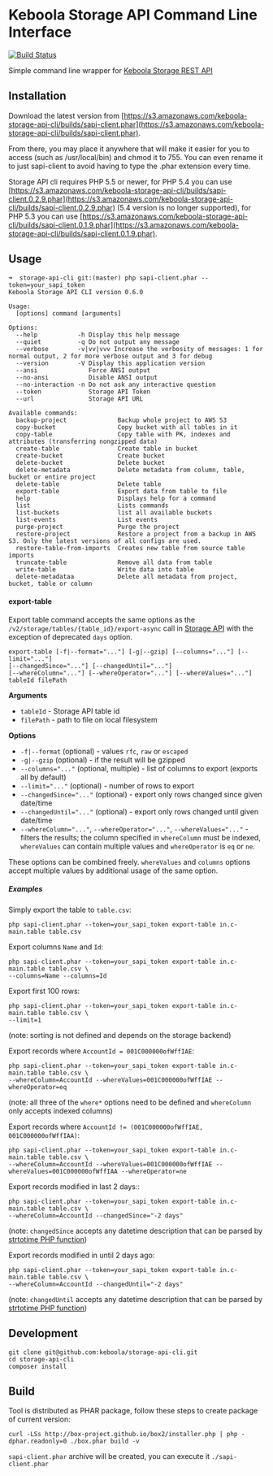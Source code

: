# Keboola Storage API Command Line Interface

[![Build Status](https://travis-ci.org/keboola/storage-api-cli.png?branch=master)](https://travis-ci.org/keboola/storage-api-cli)

Simple command line wrapper for [Keboola Storage REST API](http://docs.keboola.apiary.io/)

## Installation
Download the latest version from [https://s3.amazonaws.com/keboola-storage-api-cli/builds/sapi-client.phar](https://s3.amazonaws.com/keboola-storage-api-cli/builds/sapi-client.phar).

From there, you may place it anywhere that will make it easier for you to access (such as /usr/local/bin) and chmod it to 755.
You can even rename it to just sapi-client to avoid having to type the .phar extension every time.

Storage API cli requires PHP 5.5 or newer, 
for PHP 5.4 you can use [https://s3.amazonaws.com/keboola-storage-api-cli/builds/sapi-client.0.2.9.phar](https://s3.amazonaws.com/keboola-storage-api-cli/builds/sapi-client.0.2.9.phar) (5.4 version is no longer supported),
for PHP 5.3 you can use [https://s3.amazonaws.com/keboola-storage-api-cli/builds/sapi-client.0.1.9.phar](https://s3.amazonaws.com/keboola-storage-api-cli/builds/sapi-client.0.1.9.phar).

## Usage

```
➜  storage-api-cli git:(master) php sapi-client.phar --token=your_sapi_token
Keboola Storage API CLI version 0.6.0

Usage:
  [options] command [arguments]

Options:
  --help           -h Display this help message
  --quiet          -q Do not output any message
  --verbose        -v|vv|vvv Increase the verbosity of messages: 1 for normal output, 2 for more verbose output and 3 for debug
  --version        -V Display this application version
  --ansi              Force ANSI output
  --no-ansi           Disable ANSI output
  --no-interaction -n Do not ask any interactive question
  --token             Storage API Token
  --url               Storage API URL

Available commands:
  backup-project              Backup whole project to AWS S3
  copy-bucket                 Copy bucket with all tables in it
  copy-table                  Copy table with PK, indexes and attributes (transferring nongzipped data)
  create-table                Create table in bucket
  create-bucket               Create bucket
  delete-bucket               Delete bucket
  delete-metadata             Delete metadata from column, table, bucket or entire project
  delete-table                Delete table
  export-table                Export data from table to file
  help                        Displays help for a command
  list                        Lists commands
  list-buckets                list all available buckets
  list-events                 List events
  purge-project               Purge the project
  restore-project             Restore a project from a backup in AWS S3. Only the latest versions of all configs are used.
  restore-table-from-imports  Creates new table from source table imports
  truncate-table              Remove all data from table
  write-table                 Write data into table
  delete-metadataa            Delete all metadata from project, bucket, table or column
```

#### export-table

Export table command accepts the same options as the `/v2/storage/tables/{table_id}/export-async` call in [Storage API](http://docs.keboola.apiary.io/#tables) with the exception of deprecated `days` option. 


    export-table [-f|--format="..."] [-g|--gzip] [--columns="..."] [--limit="..."] 
    [--changedSince="..."] [--changedUntil="..."] 
    [--whereColumn="..."] [--whereOperator="..."] [--whereValues="..."] 
    tableId filePath


**Arguments**

 - `tableId` - Storage API table id
 - `filePath` - path to file on local filesystem
 
**Options**

 - `-f|--format` (optional) - values `rfc`, `raw` or `escaped`
 - `-g|--gzip` (optional) - if the result will be gzipped
 - `--columns="..."` (optional, multiple) - list of columns to export (exports all by default)
 - `--limit="..."` (optional) - number of rows to export
 - `--changedSince="..."` (optional) - export only rows changed since given date/time 
 - `--changedUntil="..."` (optional) - export only rows changed until given date/time 
 - `--whereColumn="..."`, `--whereOperator="..."`, `--whereValues="..."` - filters the results; the column specified in `whereColumn` must be indexed, `whereValues` can contain multiple values and `whereOperator` is `eq` or `ne`.
 
These options can be combined freely. `whereValues` and `columns` options accept multiple values by additional usage of the same option.

##### Examples

Simply export the table to `table.csv`:

```
php sapi-client.phar --token=your_sapi_token export-table in.c-main.table table.csv
```

Export columns `Name` and `Id`:

```
php sapi-client.phar --token=your_sapi_token export-table in.c-main.table table.csv \ 
--columns=Name --columns=Id
```

Export first 100 rows:

```
php sapi-client.phar --token=your_sapi_token export-table in.c-main.table table.csv \
--limit=1
```
(note: sorting is not defined and depends on the storage backend)

Export records where `AccountId = 001C000000ofWffIAE`:

```
php sapi-client.phar --token=your_sapi_token export-table in.c-main.table table.csv \
--whereColumn=AccountId --whereValues=001C000000ofWffIAE --whereOperator=eq
```
(note: all three of the `where*` options need to be defined and `whereColumn` only accepts indexed columns)

Export records where `AccountId != (001C000000ofWffIAE, 001C000000ofWffIAA)`:

```
php sapi-client.phar --token=your_sapi_token export-table in.c-main.table table.csv \
--whereColumn=AccountId --whereValues=001C000000ofWffIAE --whereValues=001C000000ofWffIAA --whereOperator=ne
```

Export records modified in last 2 days::

```
php sapi-client.phar --token=your_sapi_token export-table in.c-main.table table.csv \
--whereColumn=AccountId --changedSince="-2 days"
```
(note: `changedSince` accepts any datetime description that can be parsed by [strtotime PHP function](http://php.net/manual/en/function.strtotime.php)) 

Export records modified in until 2 days ago:

```
php sapi-client.phar --token=your_sapi_token export-table in.c-main.table table.csv \
--whereColumn=AccountId --changedUntil="-2 days"
```
(note: `changedUntil` accepts any datetime description that can be parsed by [strtotime PHP function](http://php.net/manual/en/function.strtotime.php)) 

## Development

```
git clone git@github.com:keboola/storage-api-cli.git
cd storage-api-cli
composer install
```

## Build
Tool is distributed as PHAR package, follow these steps to create package of current version:

```
curl -LSs http://box-project.github.io/box2/installer.php | php -dphar.readonly=0 ./box.phar build -v
```

`sapi-client.phar` archive will be created, you can execute it `./sapi-client.phar`
